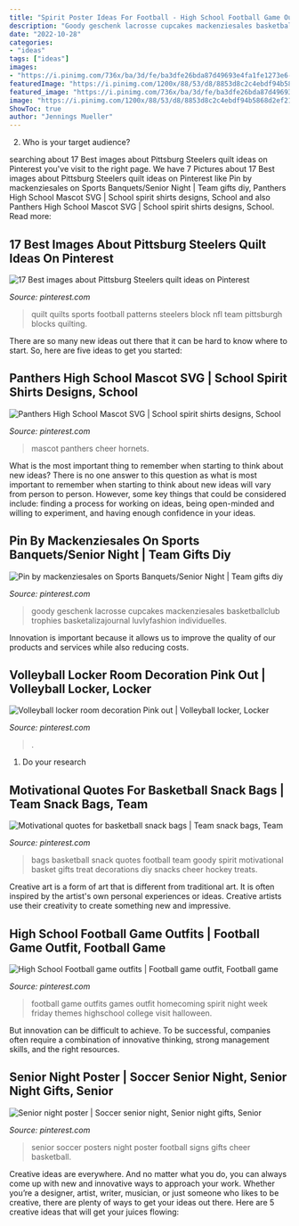 ```yaml
---
title: "Spirit Poster Ideas For Football - High School Football Game Outfits"
description: "Goody geschenk lacrosse cupcakes mackenziesales basketballclub trophies basketalizajournal luvlyfashion individuelles"
date: "2022-10-28"
categories:
- "ideas"
tags: ["ideas"]
images:
- "https://i.pinimg.com/736x/ba/3d/fe/ba3dfe26bda87d49693e4fa1fe1273e6--football--football-baby.jpg"
featuredImage: "https://i.pinimg.com/1200x/88/53/d8/8853d8c2c4ebdf94b5868d2ef2174a1e.jpg"
featured_image: "https://i.pinimg.com/736x/ba/3d/fe/ba3dfe26bda87d49693e4fa1fe1273e6--football--football-baby.jpg"
image: "https://i.pinimg.com/1200x/88/53/d8/8853d8c2c4ebdf94b5868d2ef2174a1e.jpg"
ShowToc: true
author: "Jennings Mueller"
---
```



2. Who is your target audience?

	

		
searching about 17 Best images about Pittsburg Steelers quilt ideas on Pinterest you've visit to the right page. We have 7 Pictures about 17 Best images about Pittsburg Steelers quilt ideas on Pinterest like Pin by mackenziesales on Sports Banquets/Senior Night | Team gifts diy, Panthers High School Mascot SVG | School spirit shirts designs, School and also Panthers High School Mascot SVG | School spirit shirts designs, School. Read more:
		
    
## 17 Best Images About Pittsburg Steelers Quilt Ideas On Pinterest

<img loading=lazy src="https://i.pinimg.com/736x/01/f5/a6/01f5a6d7a7497d468934276e22d76878.jpg" onerror="this.onerror=null;this.src='https://tse3.mm.bing.net/th?id=OIP.YT1cll0EdOaeDmYD3A9F9wHaJ4&amp;pid=15.1';" alt="17 Best images about Pittsburg Steelers quilt ideas on Pinterest">

_Source: pinterest.com_

>quilt quilts sports football patterns steelers block nfl team pittsburgh blocks quilting. 

	

There are so many new ideas out there that it can be hard to know where to start. So, here are five ideas to get you started: 

    
## Panthers High School Mascot SVG | School Spirit Shirts Designs, School

<img loading=lazy src="https://i.pinimg.com/736x/fe/41/1d/fe411d94e82488b1663d58c73d4add4d.jpg" onerror="this.onerror=null;this.src='https://tse2.mm.bing.net/th?id=OIP.JFwp5Stseh9N3IdIrqfRegHaHa&amp;pid=15.1';" alt="Panthers High School Mascot SVG | School spirit shirts designs, School">

_Source: pinterest.com_

>mascot panthers cheer hornets. 

	

What is the most important thing to remember when starting to think about new ideas?
There is no one answer to this question as what is most important to remember when starting to think about new ideas will vary from person to person. However, some key things that could be considered include: finding a process for working on ideas, being open-minded and willing to experiment, and having enough confidence in your ideas.

    
## Pin By Mackenziesales On Sports Banquets/Senior Night | Team Gifts Diy

<img loading=lazy src="https://i.pinimg.com/736x/ab/09/12/ab0912e788ec35d13f1975194abd5dba.jpg" onerror="this.onerror=null;this.src='https://tse2.mm.bing.net/th?id=OIP.FBGWHVdtk5EJjOmDeiI8dQHaJ3&amp;pid=15.1';" alt="Pin by mackenziesales on Sports Banquets/Senior Night | Team gifts diy">

_Source: pinterest.com_

>goody geschenk lacrosse cupcakes mackenziesales basketballclub trophies basketalizajournal luvlyfashion individuelles. 

	

Innovation is important because it allows us to improve the quality of our products and services while also reducing costs.

    
## Volleyball Locker Room Decoration Pink Out | Volleyball Locker, Locker

<img loading=lazy src="https://i.pinimg.com/1200x/88/53/d8/8853d8c2c4ebdf94b5868d2ef2174a1e.jpg" onerror="this.onerror=null;this.src='https://tse4.mm.bing.net/th?id=OIP.JkHSocJx-ST65m26JR_JhAHaNK&amp;pid=15.1';" alt="Volleyball locker room decoration Pink out | Volleyball locker, Locker">

_Source: pinterest.com_

>. 

	

1. Do your research

    
## Motivational Quotes For Basketball Snack Bags | Team Snack Bags, Team

<img loading=lazy src="https://i.pinimg.com/736x/8f/d5/fd/8fd5fd5f27bd762e2f371e14c871f134--snack-bags-treat-bags.jpg" onerror="this.onerror=null;this.src='https://tse1.mm.bing.net/th?id=OIP.Y6TLmSuSfR1EnMr6TAgc-AHaJ3&amp;pid=15.1';" alt="Motivational quotes for basketball snack bags | Team snack bags, Team">

_Source: pinterest.com_

>bags basketball snack quotes football team goody spirit motivational basket gifts treat decorations diy snacks cheer hockey treats. 

	

Creative art is a form of art that is different from traditional art. It is often inspired by the artist's own personal experiences or ideas. Creative artists use their creativity to create something new and impressive.

    
## High School Football Game Outfits | Football Game Outfit, Football Game

<img loading=lazy src="https://i.pinimg.com/736x/c4/0b/1b/c40b1bbd378865453d8360c3fbc74dea--football-game-outfits-football-game-outfit-highschool.jpg" onerror="this.onerror=null;this.src='https://tse1.mm.bing.net/th?id=OIP.iu3tccFC5fgrsJTS537UPQHaJ3&amp;pid=15.1';" alt="High School Football game outfits | Football game outfit, Football game">

_Source: pinterest.com_

>football game outfits games outfit homecoming spirit night week friday themes highschool college visit halloween. 

	

But innovation can be difficult to achieve. To be successful, companies often require a combination of innovative thinking, strong management skills, and the right resources.

    
## Senior Night Poster | Soccer Senior Night, Senior Night Gifts, Senior

<img loading=lazy src="https://i.pinimg.com/736x/ba/3d/fe/ba3dfe26bda87d49693e4fa1fe1273e6--football--football-baby.jpg" onerror="this.onerror=null;this.src='https://tse2.mm.bing.net/th?id=OIP.NCqmluFGuoc1sv8tJlb3wAHaJ4&amp;pid=15.1';" alt="Senior night poster | Soccer senior night, Senior night gifts, Senior">

_Source: pinterest.com_

>senior soccer posters night poster football signs gifts cheer basketball. 

	

Creative ideas are everywhere. And no matter what you do, you can always come up with new and innovative ways to approach your work. Whether you’re a designer, artist, writer, musician, or just someone who likes to be creative, there are plenty of ways to get your ideas out there. Here are 5 creative ideas that will get your juices flowing: 

